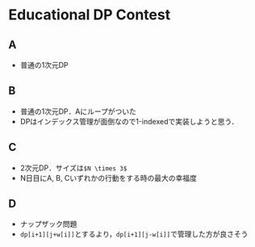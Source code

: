 # Educational DP Contest
## A
- 普通の1次元DP

## B
- 普通の1次元DP．Aにループがついた
- DPはインデックス管理が面倒なので1-indexedで実装しようと思う．

## C
- 2次元DP．サイズは`$N \times 3$`
- N日目にA, B, Cいずれかの行動をする時の最大の幸福度

## D
- ナップザック問題
- ```dp[i+1][j+w[i]]```とするより，```dp[i+1][j-w[i]]```で管理した方が良さそう